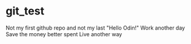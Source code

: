 # git_test
Not my first github repo and not my last
"Hello Odin!"
Work another day
Save the money better spent
Live another way
